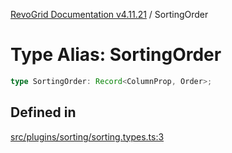 [RevoGrid Documentation v4.11.21](README.md) / SortingOrder

# Type Alias: SortingOrder

```ts
type SortingOrder: Record<ColumnProp, Order>;
```

## Defined in

[src/plugins/sorting/sorting.types.ts:3](https://github.com/revolist/revogrid/blob/a0e7ff1e32285a85a0644789b55a183ad196d0cf/src/plugins/sorting/sorting.types.ts#L3)
